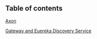 ## Table of contents

[Axon](axon/README.md)

[Gateway and Euereka Discovery Service](gateway-eureka/README.md)

